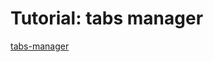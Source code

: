 # Tutorial: tabs manager

[tabs-manager](https://developer.chrome.com/docs/extensions/mv3/getstarted/tut-tabs-manager/)
